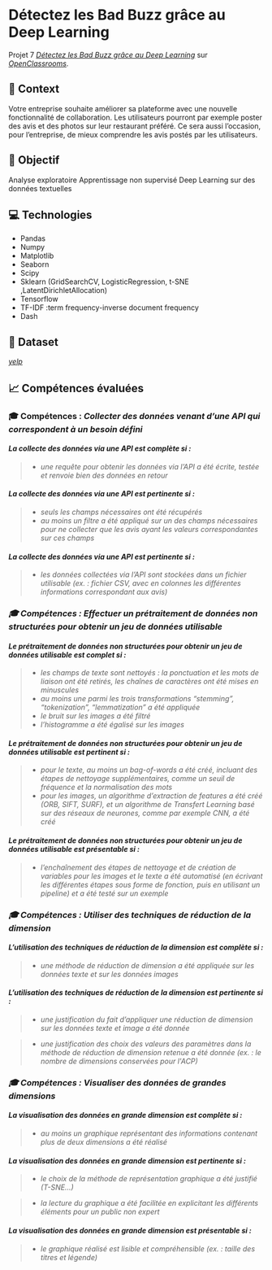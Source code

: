 # Détectez les Bad Buzz grâce au Deep Learning


Projet 7 [_Détectez les Bad Buzz grâce au Deep Learning_](https://www.kaggle.com/kazanova/sentiment140)
sur [_OpenClassrooms_](https://www.openclassrooms.com).

## 📗 Context
Votre entreprise souhaite améliorer sa plateforme avec une nouvelle fonctionnalité de collaboration.
Les utilisateurs pourront par exemple poster des avis et des photos sur leur restaurant préféré. 
Ce sera aussi l’occasion, pour l’entreprise, de mieux comprendre les avis postés par les utilisateurs.


## 🎯 Objectif
Analyse exploratoire
Apprentissage non supervisé
Deep Learning sur des données textuelles
## 💻 Technologies
- Pandas
- Numpy
- Matplotlib
- Seaborn
- Scipy
- Sklearn (GridSearchCV, LogisticRegression, t-SNE ,LatentDirichletAllocation)
- Tensorflow
- TF-IDF :term frequency-inverse document frequency
- Dash

## 📄 Dataset
[_yelp_](https://www.yelp.com/dataset)
## 📈 Compétences évaluées

###  🎓  Compétences : <i>Collecter des données venant d’une API qui correspondent à un besoin défini
#### La collecte des données via une API est complète si :
>- une requête pour obtenir les données via l’API a été  écrite, testée et renvoie bien des données en retour
#### La collecte des données via une API est pertinente si :
>- seuls les champs nécessaires ont été récupérés 
>- au moins un filtre a été appliqué sur un des champs nécessaires pour ne collecter que les avis ayant les valeurs correspondantes sur ces champs 
#### La collecte des données via une API est pertinente si :
>- les données collectées via l’API sont stockées dans un fichier utilisable (ex. : fichier CSV, avec en colonnes les différentes informations correspondant aux avis)

###  🎓  Compétences : <i>Effectuer un prétraitement de données non structurées pour obtenir un jeu de données utilisable
#### Le prétraitement de données non structurées pour obtenir un jeu de données utilisable est complet si :
>- les champs de texte sont nettoyés : la ponctuation et les mots de liaison ont été retirés, les chaînes de caractères ont été mises en minuscules
>- au moins une parmi les trois transformations “stemming”, “tokenization”, “lemmatization” a été appliquée 
>- le bruit sur les images a été filtré
>- l’histogramme a été égalisé sur les images

#### Le prétraitement de données non structurées pour obtenir un jeu de données utilisable est pertinent si :
>- pour le texte, au moins un bag-of-words a été créé, incluant des étapes de nettoyage supplémentaires, comme un seuil de fréquence et la normalisation des mots
>- pour les images, un algorithme d’extraction de features a été créé (ORB, SIFT, SURF), et un algorithme de Transfert Learning basé sur des réseaux de neurones, comme par exemple CNN, a été créé

#### Le prétraitement de données non structurées pour obtenir un jeu de données utilisable est présentable si :
>- l’enchaînement des étapes de nettoyage et de création de variables pour les images et le texte a été automatisé (en écrivant les différentes étapes sous forme de fonction, puis en utilisant un pipeline) et a été testé sur un exemple

###  🎓  Compétences : <i> Utiliser des techniques de réduction de la dimension
	
#### L’utilisation des techniques de réduction de la dimension est complète si :

>- une méthode de réduction de dimension a été appliquée sur les données texte et sur les données images

#### L’utilisation des techniques de réduction de la dimension est pertinente si :

>- une justification du fait d’appliquer une réduction de dimension sur les données texte et image a été donnée

>- une justification des choix des valeurs des paramètres dans la méthode de réduction de dimension retenue a été donnée (ex. : le nombre de dimensions conservées pour l'ACP)

###  🎓 Compétences : <i>Visualiser des données de grandes dimensions
#### La visualisation des données en grande dimension est complète si :

>- au moins un graphique représentant des informations contenant plus de deux dimensions a été réalisé 


#### La visualisation des données en grande dimension est pertinente si :

>-  le choix de la méthode de représentation graphique a été justifié (T-SNE…)

>- la lecture du graphique a été facilitée en explicitant les différents éléments pour un public non expert

 

#### La visualisation des données en grande dimension est présentable si :

>-  le graphique réalisé est lisible et compréhensible (ex. : taille des titres et légende)

